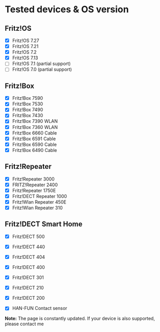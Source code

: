 # Tested devices & OS version

## Fritz!OS
- [x] Fritz!OS 7.27
- [x] Fritz!OS 7.21
- [x] Fritz!OS 7.2
- [x] Fritz!OS 7.13
- [ ] Fritz!OS 7.1 (partial support)
- [ ] Fritz!OS 7.0 (partial support)

## Fritz!Box
- [x] Fritz!Box 7590
- [x] Fritz!Box 7530
- [x] Fritz!Box 7490
- [x] Fritz!Box 7430
- [x] Fritz!Box 7390 WLAN
- [x] Fritz!Box 7360 WLAN
- [x] Fritz!Box 6660 Cable
- [x] Fritz!Box 6591 Cable
- [x] Fritz!Box 6590 Cable
- [x] Fritz!Box 6490 Cable

## Fritz!Repeater
- [x] Fritz!Repeater 3000
- [x] FRITZ!Repeater 2400
- [x] Fritz!Repeater 1750E
- [x] Fritz!DECT Repeater 1000
- [x] Fritz!Wlan Repeater 450E
- [x] Fritz!Wlan Repeater 310

## Fritz!DECT Smart Home
- [x] Fritz!DECT 500
- [x] Fritz!DECT 440 
- [x] Fritz!DECT 404
- [x] Fritz!DECT 400
- [x] Fritz!DECT 301
- [x] Fritz!DECT 210
- [x] Fritz!DECT 200
- [x] HAN-FUN Contact sensor



**Note:** The page is constantly updated. If your device is also supported, please contact me
